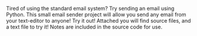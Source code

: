 Tired of using the standard email system? Try sending an email using Python. This small email sender project will allow you send any email from your text-editor to anyone! Try it out!
Attached you will find source files, and a text file to try it! Notes are included in the source code for use. 
